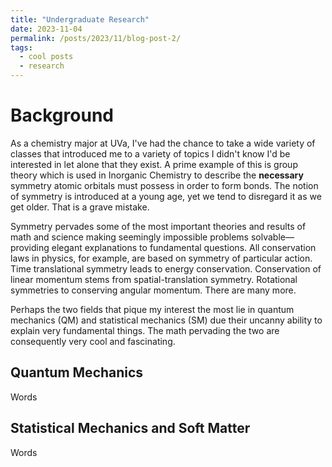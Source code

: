 ```yaml
---
title: "Undergraduate Research"
date: 2023-11-04
permalink: /posts/2023/11/blog-post-2/
tags:
  - cool posts
  - research
---
```

# Background 

As a chemistry major at UVa, I've had the chance to take a wide variety of classes that introduced me to a variety of topics I didn't know I'd be interested in let alone that they exist. A prime example of this is group theory which is used in Inorganic Chemistry to describe the **necessary** symmetry atomic orbitals must possess in order to form bonds. The notion of symmetry is introduced at a young age, yet we tend to disregard it as we get older. That is a grave mistake. 

Symmetry pervades some of the most important theories and results of math and science making seemingly impossible problems solvable— providing elegant explanations to fundamental questions. All conservation laws in physics, for example, are based on symmetry of particular action. Time translational symmetry leads to energy conservation. Conservation of linear momentum stems from spatial-translation symmetry. Rotational symmetries to conserving angular momentum. There are many more.

Perhaps the two fields that pique my interest the most lie in quantum mechanics (QM) and statistical mechanics (SM) due their uncanny ability to explain very fundamental things. The math pervading the two are consequently very cool and fascinating. 

## Quantum Mechanics

Words

## Statistical Mechanics and Soft Matter 

Words
